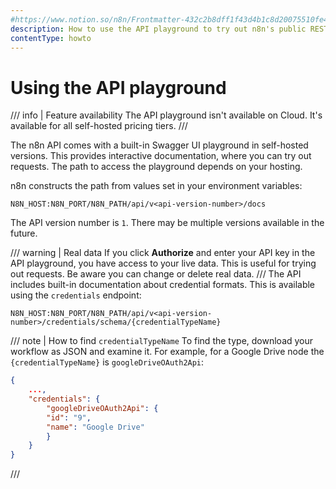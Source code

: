 ```yaml
---
#https://www.notion.so/n8n/Frontmatter-432c2b8dff1f43d4b1c8d20075510fe4
description: How to use the API playground to try out n8n's public REST API.
contentType: howto
---
```


# Using the API playground

/// info | Feature availability
The API playground isn't available on Cloud. It's available for all self-hosted pricing tiers.
///

The n8n API comes with a built-in Swagger UI playground in self-hosted versions. This provides interactive documentation, where you can try out requests. The path to access the playground depends on your hosting.

n8n constructs the path from values set in your environment variables:

```shell
N8N_HOST:N8N_PORT/N8N_PATH/api/v<api-version-number>/docs
```

The API version number is `1`. There may be multiple versions available in the future.

/// warning | Real data
If you click **Authorize** and enter your API key in the API playground, you have access to your live data. This is useful for trying out requests. Be aware you can change or delete real data.
///
The API includes built-in documentation about credential formats. This is available using the `credentials` endpoint:

```shell
N8N_HOST:N8N_PORT/N8N_PATH/api/v<api-version-number>/credentials/schema/{credentialTypeName}
```

/// note | How to find `credentialTypeName`
To find the type, download your workflow as JSON and examine it. For example, for a Google Drive node the `{credentialTypeName}` is `googleDriveOAuth2Api`:
```json
{
    ...,
    "credentials": {
        "googleDriveOAuth2Api": {
        "id": "9",
        "name": "Google Drive"
        }
    }
}
```
/// 

